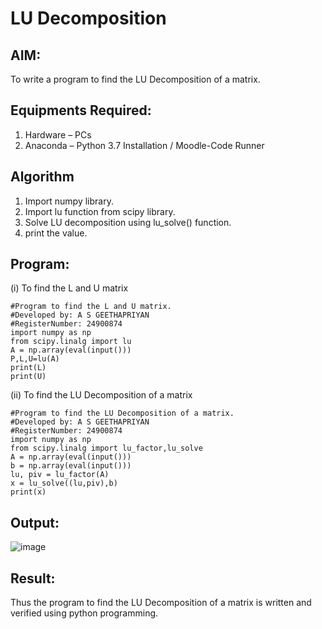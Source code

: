 # LU Decomposition 

## AIM:
To write a program to find the LU Decomposition of a matrix.

## Equipments Required:
1. Hardware – PCs
2. Anaconda – Python 3.7 Installation / Moodle-Code Runner

## Algorithm
1. Import numpy library.
2. Import lu function from scipy library.
3. Solve LU decomposition using lu_solve() function.
4. print the value.

## Program:
(i) To find the L and U matrix
```
#Program to find the L and U matrix.
#Developed by: A S GEETHAPRIYAN
#RegisterNumber: 24900874
import numpy as np 
from scipy.linalg import lu
A = np.array(eval(input()))
P,L,U=lu(A)
print(L)
print(U)
```
(ii) To find the LU Decomposition of a matrix
```
#Program to find the LU Decomposition of a matrix.
#Developed by: A S GEETHAPRIYAN
#RegisterNumber: 24900874
import numpy as np
from scipy.linalg import lu_factor,lu_solve
A = np.array(eval(input()))
b = np.array(eval(input()))
lu, piv = lu_factor(A)
x = lu_solve((lu,piv),b)
print(x)
```

## Output:
![image](https://github.com/user-attachments/assets/85fc595e-61b0-4353-b18e-427b3d5b6a26)



## Result:
Thus the program to find the LU Decomposition of a matrix is written and verified using python programming.


